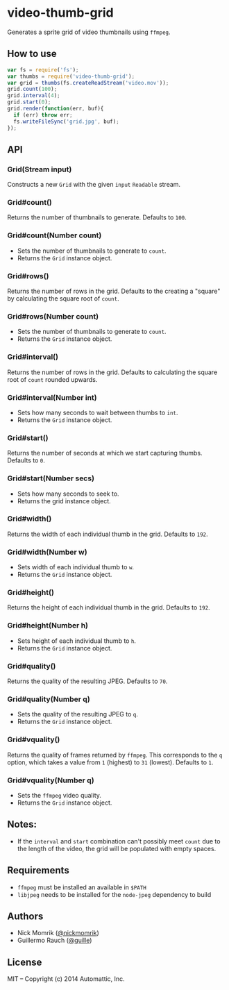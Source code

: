 
# video-thumb-grid

Generates a sprite grid of video thumbnails using `ffmpeg`.

## How to use

```js
var fs = require('fs');
var thumbs = require('video-thumb-grid');
var grid = thumbs(fs.createReadStream('video.mov'));
grid.count(100);
grid.interval(4);
grid.start(0);
grid.render(function(err, buf){
  if (err) throw err;
  fs.writeFileSync('grid.jpg', buf);
});
```

## API

### Grid(Stream input)

Constructs a new `Grid` with the given `input` `Readable` stream.

### Grid#count()

Returns the number of thumbnails to generate. Defaults to `100`.

### Grid#count(Number count)

- Sets the number of thumbnails to generate to `count`.
- Returns the `Grid` instance object.

### Grid#rows()

Returns the number of rows in the grid. Defaults to the creating a
"square" by calculating the square root of `count`.

### Grid#rows(Number count)

- Sets the number of thumbnails to generate to `count`.
- Returns the `Grid` instance object.

### Grid#interval()

Returns the number of rows in the grid. Defaults to calculating the
square root of `count` rounded upwards.

### Grid#interval(Number int)

- Sets how many seconds to wait between thumbs to `int`.
- Returns the `Grid` instance object.

### Grid#start()

Returns the number of seconds at which we start capturing thumbs.
Defaults to `0`.

### Grid#start(Number secs)

- Sets how many seconds to seek to.
- Returns the grid instance object.

### Grid#width()

Returns the width of each individual thumb in the grid.
Defaults to `192`.

### Grid#width(Number w)

- Sets width of each individual thumb to `w`.
- Returns the `Grid` instance object.

### Grid#height()

Returns the height of each individual thumb in the grid.
Defaults to `192`.

### Grid#height(Number h)

- Sets height of each individual thumb to `h`.
- Returns the `Grid` instance object.

### Grid#quality()

Returns the quality of the resulting JPEG. Defaults to `70`.

### Grid#quality(Number q)

- Sets the quality of the resulting JPEG to `q`.
- Returns the `Grid` instance object.

### Grid#vquality()

Returns the quality of frames returned by `ffmpeg`. This corresponds to
the `q` option, which takes a value from `1` (highest) to `31` (lowest).
Defaults to `1`.

### Grid#vquality(Number q)

- Sets the `ffmpeg` video quality.
- Returns the `Grid` instance object.

## Notes:

- If the `interval` and `start` combination can't possibly meet `count`
  due to the length of the video, the grid will be populated with empty
  spaces.

## Requirements

- `ffmpeg` must be installed an available in `$PATH`
- `libjpeg` needs to be installed for the `node-jpeg` dependency to build

## Authors

- Nick Momrik ([@nickmomrik](https://github.com/nickmomrik))
- Guillermo Rauch ([@guille](https://github.com/guille))

## License

MIT – Copyright (c) 2014 Automattic, Inc.
